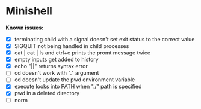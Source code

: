 #  **Minishell**

**Known issues:**
- [X] terminating child with a signal doesn't set exit status to the correct value
- [X] SIGQUIT not being handled in child processes
- [X] cat | cat | ls  and ctrl+c prints the promt message twice
- [X] empty inputs get added to history
- [X] echo "||" returns syntax error 
- [ ] cd doesn't work with "." argument
- [ ] cd doesn't update the pwd environment variable
- [X] execute looks into PATH when "./" path is specified
- [X] pwd in a deleted directory
- [ ] norm